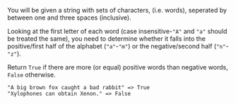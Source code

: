 You will be given a string with sets of characters, (i.e. words), seperated by between one and three spaces (inclusive).

Looking at the first letter of each word (case insensitive-`"A"` and `"a"` should be treated the same), you need to determine whether it falls into the positive/first half of the alphabet (`"a"`-`"m"`) or the negative/second half (`"n"`-`"z"`).

Return `True` if there are more (or equal) positive words than negative words, `False` otherwise.
```
"A big brown fox caught a bad rabbit" => True
"Xylophones can obtain Xenon." => False
```